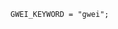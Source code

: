 <!-- This file is generated automatically by infrastructure scripts. Please don't edit by hand. -->

```{ .ebnf .slang-ebnf #GWEI_KEYWORD }
GWEI_KEYWORD = "gwei";
```
